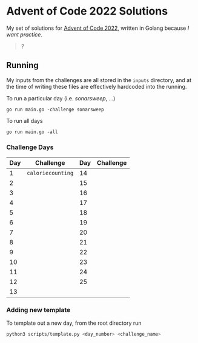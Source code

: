 # Advent of Code 2022 Solutions

My set of solutions for [Advent of Code 2022](https://adventofcode.com/2022), written in Golang because _I want practice_.

> ?

## Running

My inputs from the challenges are all stored in the `inputs` directory, and at the time of writing these files are effectively hardcoded into the running.

To run a particular day (i.e. _sonarsweep_, ...)
```
go run main.go -challenge sonarsweep
```

To run all days
```
go run main.go -all
```

### Challenge Days

Day | Challenge |Day | Challenge
----|-----------|----|----------
1 | `caloriecounting` | 14 | ` `
2 | ` ` | 15 | ` `
3 | ` ` | 16 | ` `
4 | ` ` | 17 | ` `
5 | ` ` | 18 | ` `
6 | ` ` | 19 | ` `
7 | ` ` | 20 | ` `
8 | ` ` | 21 | ` `
9 | ` ` | 22 | ` `
10 | ` ` | 23 | ` `
11 | ` ` | 24 | ` `
12 | ` ` | 25 | ` `
13 | ` `

### Adding new template

To template out a new day, from the root directory run
```sh
python3 scripts/template.py <day_number> <challenge_name>
```
